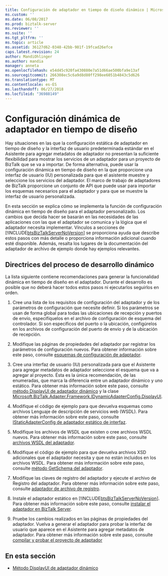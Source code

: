 ```yaml
---
title: Configuración de adaptador en tiempo de diseño dinámico | Microsoft Docs
ms.custom: ''
ms.date: 06/08/2017
ms.prod: biztalk-server
ms.reviewer: ''
ms.suite: ''
ms.tgt_pltfrm: ''
ms.topic: article
ms.assetid: 36127d62-0348-42bb-981f-19fcad26efce
caps.latest.revision: 24
author: MandiOhlinger
ms.author: mandia
manager: anneta
ms.openlocfilehash: e54d45c920fa430880e7a51d66ae500bfa9e13af
ms.sourcegitcommit: 266308ec5c6a9d8d80ff298ee6051b4843c5d626
ms.translationtype: MT
ms.contentlocale: es-ES
ms.lasthandoff: 06/27/2018
ms.locfileid: "36988149"
---
```

# <a name="dynamic-design-time-adapter-configuration"></a>Configuración dinámica de adaptador en tiempo de diseño
Hay situaciones en las que la configuración estática de adaptador en tiempo de diseño y la interfaz de usuario predeterminada estándar en el Asistente para agregar metadatos de adaptador no presentan la suficiente flexibilidad para mostrar los servicios de un adaptador para un proyecto de BizTalk que se va a importar. De forma alternativa, puede usar la configuración dinámica en tiempo de diseño en la que proporcione una interfaz de usuario (IU) personalizada para que el asistente muestre y seleccione los servicios del adaptador. El marco de trabajo de adaptadores de BizTalk proporcione un conjunto de API que puede usar para importar los esquemas necesarios para el adaptador y para que se muestre la interfaz de usuario personalizada.  
  
 En esta sección se explica cómo se implementa la función de configuración dinámica en tiempo de diseño para el adaptador personalizado. Los cambios que decida hacer se basarán en las necesidades de las aplicaciones con las que el adaptador se comunica y la lógica que el adaptador necesita implementar. Vínculos a secciones de [!INCLUDE[btsBizTalkServerNoVersion](../includes/btsbiztalkservernoversion-md.md)] se proporciona ayuda que describe estos pasos con más detalle o proporciona información adicional cuando esté disponible. Además, resalta los lugares de la documentación del adaptador de archivo de ejemplo donde hay ejemplos relevantes.  
  
## <a name="guidelines-for-the-dynamic-development-process"></a>Directrices del proceso de desarrollo dinámico  
 La lista siguiente contiene recomendaciones para generar la funcionalidad dinámica en tiempo de diseño en el adaptador. Durante el desarrollo es posible que no deberá hacer todos estos pasos ni ejecutarlos seguirlos en orden.  
  
1. Cree una lista de los requisitos de configuración del adaptador y de los parámetros de configuración que necesite definir. Si los parámetros se usan de forma global para todas las ubicaciones de recepción y puertos de envío, especifíquelos en el archivo de configuración de esquema del controlador. Si son específicos del puerto o la ubicación, configúrelos en los archivos de configuración del puerto de envío y de la ubicación de recepción.  
  
2. Modifique las páginas de propiedades del adaptador par registrar los parámetros de configuración nuevos. Para obtener información sobre este paso, consulte [esquemas de configuración de adaptador](../core/adapter-configuration-schemas.md).  
  
3. Cree una interfaz de usuario (IU) personalizada para que el Asistente para agregar metadatos de adaptador seleccione el esquema que va a agregar al proyecto. Ésta es la única recomendación, de las enumeradas, que marca la diferencia entre un adaptador dinámico y uno estático. Para obtener más información sobre este paso, consulte [método DisplayUI de adaptador dinámico](../core/dynamic-adapter-displayui-method.md) y la clase [Microsoft.BizTalk.Adapter.Framework.IDynamicAdapterConfig.DisplayUI](http://msdn.microsoft.com/library/microsoft.biztalk.adapter.framework.idynamicadapterconfig.displayui.aspx).  
  
4. Modifique el código de ejemplo para que devuelva esquemas como archivos Lenguaje de descripción de servicios web (WSDL). Para obtener más información sobre este paso, consulte [IStaticAdapterConfig de adaptador estático de interfaz](../core/static-adapter-istaticadapterconfig-interface.md).  
  
5. Modifique los archivos de WSDL que existen o cree archivos WSDL nuevos. Para obtener más información sobre este paso, consulte [archivos WSDL del adaptador](../core/adapter-wsdl-files.md).  
  
6. Modifique el código de ejemplo para que devuelva archivos XSD adicionales que el adaptador necesita y que no están incluidos en los archivos WSDL. Para obtener más información sobre este paso, consulte [método GetSchema del adaptador](../core/adapter-getschema-method.md).  
  
7. Modifique las claves de registro del adaptador y ejecute el archivo de Registro del adaptador. Para obtener más información sobre este paso, consulte [adaptador de archivo de registro](../core/adapter-registration-file.md).  
  
8. Instale el adaptador estático en [!INCLUDE[btsBizTalkServerNoVersion](../includes/btsbiztalkservernoversion-md.md)]. Para obtener más información sobre este paso, consulte [instalar el adaptador en BizTalk Server](../core/install-the-adapter-into-biztalk-server.md).  
  
9. Pruebe los cambios realizados en las páginas de propiedades del adaptador. Vuelva a generar el adaptador para probar la interfaz de usuario que aparece en el Asistente para agregar metadatos de adaptador. Para obtener más información sobre este paso, consulte [compilar y probar el proyecto de adaptador](../core/build-and-test-the-adapter-project.md)  
  
## <a name="in-this-section"></a>En esta sección  
  
-   [Método DisplayUI de adaptador dinámico](../core/dynamic-adapter-displayui-method.md)